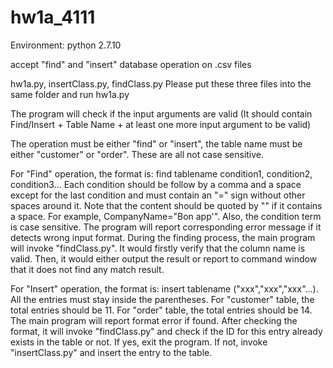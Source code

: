 # hw1a_4111

Environment: python 2.7.10

accept "find" and "insert" database operation on .csv files

hw1a.py, insertClass.py, findClass.py  Please put these three files into the same folder and run hw1a.py


The program will check if the input arguments are valid (It should contain Find/Insert + Table Name + at least one more input argument to be valid)

The operation must be either "find" or "insert", the table name must be either "customer" or "order". These are all not case sensitive.

For "Find" operation, the format is: find tablename condition1, condition2, condition3... Each condition should be follow by a comma and a space except for the last condition and must contain an "=" sign without other spaces around it. Note that the content should be quoted by "" if it contains a space. For example, CompanyName="Bon app'". Also, the condition term is case sensitive. The program will report corresponding error message if it detects wrong input format. During the finding process, the main program will invoke "findClass.py". It would firstly verify that the column name is valid. Then, it would either output the result or report to command window that it does not find any match result.

For "Insert" operation, the format is: insert tablename ("xxx","xxx","xxx"...). All the entries must stay inside the parentheses. For "customer" table, the total entries should be 11. For "order" table, the total entries should be 14. The main program will report format error if found. After checking the format, it will invoke "findClass.py" and check if the ID for this entry already exists in the table or not. If yes, exit the program. If not, invoke "insertClass.py" and insert the entry to the table.
